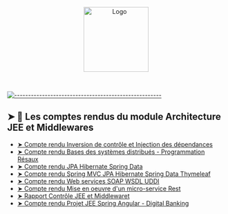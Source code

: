  <p align="center">
  <img src="https://raw.githubusercontent.com/andreasbm/readme/master/assets/logo-shadow.png" alt="Logo" width="150" height="150" />
  </p>
<br />

[![-----------------------------------------------------](https://raw.githubusercontent.com/andreasbm/readme/master/assets/lines/colored.png)](#table-of-contents)

## ➤ 📖 Les comptes rendus du module Architecture JEE et Middlewares
* [➤ Compte rendu Inversion de contrôle et Injection des dépendances]()
* [➤ Compte rendu Bases des systèmes distribués - Programmation Résaux]()
* [➤ Compte rendu JPA Hibernate Spring Data]()
* [➤ Compte rendu Spring MVC JPA Hibernate Spring Data Thymeleaf]()
* [➤ Compte rendu Web services SOAP WSDL UDDI]()
* [➤ Compte rendu Mise en oeuvre d'un micro-service Rest](https://github.com/Akasmiou-ouassima/AKASMIOU-Ouassima-JEE/blob/master/bank-account-service/Compte_Rendu_First_MicroServices.pdf)
* [➤ Rapport Contrôle JEE et Middlewaret]()
* [➤ Compte rendu Projet JEE  Spring Angular - Digital Banking]()



